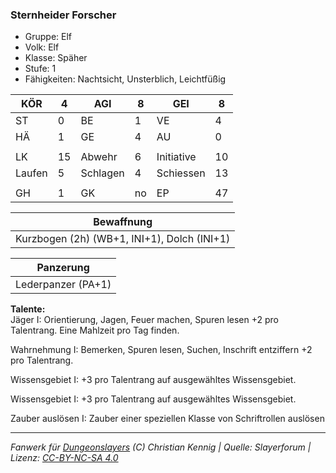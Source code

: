 ### Sternheider Forscher  
- Gruppe: Elf  
- Volk: Elf  
- Klasse: Späher  
- Stufe: 1  
- Fähigkeiten: Nachtsicht, Unsterblich, Leichtfüßig  


| KÖR | 4 | AGI | 8 | GEI | 8 |
| --- | --- | --- | --- | --- | --- |
| ST | 0 | BE | 1 | VE | 4 |
| HÄ | 1 | GE | 4 | AU | 0 |
|  |  |  |  |  |  |
| LK | 15 | Abwehr | 6 | Initiative | 10 |
| Laufen | 5 | Schlagen | 4 | Schiessen | 13 |
|  |  |  |  |  |  |
| GH | 1 | GK | no | EP | 47 |


| Bewaffnung |
| --- |
| Kurzbogen (2h) (WB+1, INI+1), Dolch (INI+1) |


| Panzerung |
| --- |
| Lederpanzer (PA+1) |


**Talente:**  
Jäger I: Orientierung, Jagen, Feuer machen, Spuren lesen +2 pro Talentrang. Eine Mahlzeit pro Tag finden.

Wahrnehmung I: Bemerken, Spuren lesen, Suchen, Inschrift entziffern +2 pro Talentrang.

Wissensgebiet I: +3 pro Talentrang auf ausgewähltes Wissensgebiet.

Wissensgebiet I: +3 pro Talentrang auf ausgewähltes Wissensgebiet.

Zauber auslösen I: Zauber einer speziellen Klasse von Schriftrollen auslösen





___
*Fanwerk für [Dungeonslayers](https://www.dungeonslayers.net/) (C) Christian Kennig | Quelle: Slayerforum | Lizenz: [CC-BY-NC-SA 4.0](https://creativecommons.org/licenses/by-nc-sa/4.0/deed.de)*